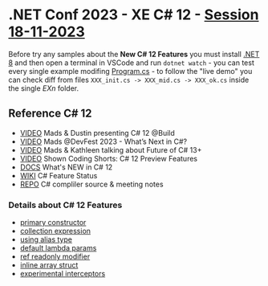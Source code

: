 # .NET Conf 2023 - XE C# 12 - [Session 18-11-2023](https://www.xedotnet.org/eventi/net-conf-2023-xe/)

Before try any samples about the **New C# 12 Features** you must install [.NET 8](https://dotnet.microsoft.com/download) and then open a terminal in VSCode and run `dotnet watch` - you can test every single example modifing [Program.cs](Program.cs) - to follow the "live demo" you can check diff from files `XXX_init.cs -> XXX_mid.cs -> XXX_ok.cs` inside the single _EXn_ folder.

## Reference C# 12

- [VIDEO](https://www.youtube.com/watch?v=hq6uEaMYf5U) Mads & Dustin presenting C# 12 @Build
- [VIDEO](https://www.youtube.com/watch?v=gGzfAJwoH5A&t=2s) Mads @DevFest 2023 - What’s Next in C#?
- [VIDEO](https://www.youtube.com/watch?v=rp1iX26T_LE) Mads & Kathleen talking about Future of C# 13+
- [VIDEO](https://youtu.be/pX1mj-DRDT4?si=Tka7jVkKPgBiMXhR) Shown Coding Shorts: C# 12 Preview Features
- [DOCS](https://learn.microsoft.com/en-us/dotnet/csharp/whats-new/csharp-12) What's NEW in C# 12
- [WIKI](https://github.com/dotnet/roslyn/blob/main/docs/Language%20Feature%20Status.md) C# Feature Status
- [REPO](https://github.com/dotnet/csharplang) C# compliler source & meeting notes

### Details about C# 12 Features

- [primary constructor](https://learn.microsoft.com/en-us/dotnet/csharp/whats-new/tutorials/primary-constructors)
- [collection expression](https://learn.microsoft.com/en-us/dotnet/csharp/language-reference/operators/collection-expressions)
- [using alias type](https://learn.microsoft.com/en-us/dotnet/csharp/language-reference/proposals/csharp-12.0/using-alias-types)
- [default lambda params](https://learn.microsoft.com/en-us/dotnet/csharp/language-reference/operators/lambda-expressions#input-parameters-of-a-lambda-expression)
- [ref readonly modifier](https://learn.microsoft.com/en-us/dotnet/csharp/language-reference/keywords/method-parameters#ref-readonly-modifier)
- [inline array struct](https://learn.microsoft.com/en-us/dotnet/csharp/language-reference/builtin-types/struct#inline-arrays)
- [experimental interceptors](https://github.com/dotnet/roslyn/blob/main/docs/features/interceptors.md)
